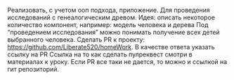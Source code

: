 Реализовать, с учетом ооп подхода, приложение. Для проведения исследований с генеалогическим древом.
Идея: описать некоторое количество компонент, например: модель человека и дерева Под “проведением исследования” можно понимать получение всех детей выбранного человека.
Сделать PR к проекту: https://github.com/Liberate520/homeWork. В качестве ответа указать ссылку на PR Ссылка на то как сделать пулреквест смотри в материалах к уроку. Если PR все таки не дается, то можно и ссылкой на гит репозиторий.